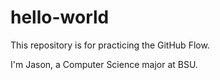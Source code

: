 # hello-world
This repository is for practicing the GitHub Flow.

I'm Jason, a Computer Science major at BSU.
